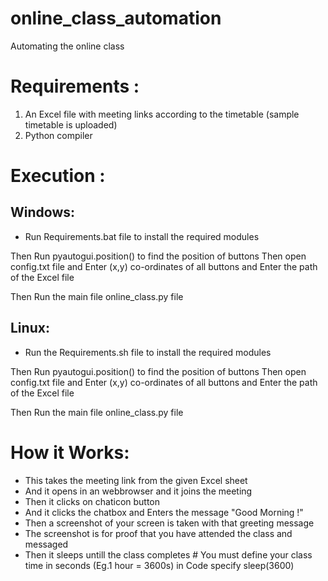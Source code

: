 # online_class_automation
Automating the online class

Requirements :
============

1) An Excel file with meeting links according to the timetable (sample timetable is uploaded)
2) Python compiler 

Execution :
==========

Windows:
-------
* Run Requirements.bat file to install the required modules


Then Run pyautogui.position() to find the position of buttons
Then open config.txt file and Enter (x,y) co-ordinates of all buttons
and Enter the path of the Excel file

Then Run the main file online_class.py file

Linux:
-----
* Run the Requirements.sh file to install the required modules

Then Run pyautogui.position() to find the position of buttons
Then open config.txt file and Enter (x,y) co-ordinates of all buttons
and Enter the path of the Excel file

Then Run the main file online_class.py file

How it Works:
============
* This takes the meeting link from the given Excel sheet
* And it opens in an webbrowser and it joins the meeting
* Then it clicks on chaticon button
* And it clicks the chatbox and Enters the message "Good Morning !" 
* Then a screenshot of your screen is taken with that greeting message
* The screenshot is for proof that you have attended the class and messaged 
* Then it sleeps untill the class completes   # You must define your class time in seconds (Eg.1 hour = 3600s) in Code specify sleep(3600)





